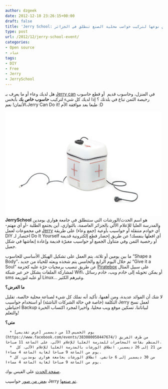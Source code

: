 ```yaml
---
author: dzgeek
date: 2012-12-10 23:26:15+00:00
draft: false
title: 'Jerry School: أول ورشات عمل من نوعها لتركيب حواسب محلية الصنع تنطلق في الجزائر'
type: post
url: /2012/12/jerry-school-event/
categories:
- Open source
- عتاد
tags:
- DIY
- Free
- Jerry
- JerrySchool
---
```


هل لديك وعاء أو ما يعرف بـ [Jerry can](http://en.wikipedia.org/wiki/Jerrycan) في المنزل، وحاسوب قديم  أو قطع حاسوب رخيصة الثمن تباع في بلدتك ؟ إذا لديك كل شيء لتركيب **حاسوب خاص بك** بأبخس الأثمان! نعم،Jerry Can Do it! طبعا بعد موافقة الأم :D

[![](jerrycan_diy.jpg)
](jerrycan_diy.jpg)**JerrySchool** هو اسم الحدث/الورشات التي ستنطلق في جامعة هواري بومدين والمدرسة العليا للإعلام الآلي بالجزائر العاصمة، بالتوازي، أين يجتمع الطلبة -أو أي مهتم- في مجموعات لعمل [Jerry](http://youandjerrycan.kegtux.org/wiki/doku.php?id=start) أي خوادم متنقلة أو حواسيب بأوعية (جمع وعاء) على طريقة DIY اختصار لـ Do It Yourself أي افعلها بنفسك! عن طريق إحضار قطع إلكترونية قديمة أو رخصية الثمن وفي متناول الجميع أو حواسيب مغبرّة قديمة وإعادة إنعاشها في شكل جميل.

ما بين يومين أو ثلاثة، يتم العمل على تشكيل الهيكل الأساسي للحاسوب “Shape a Body”، ثم خلال اليوم الرابع والخامس يتم شحذه وبعثه للحياة من جديد “Give it a Soul” عن طريق تنصيب برمجيات حرّة عليه كحزمة [Piratebox](http://www.youtube.com/watch?feature=player_embedded&v=XeIiFKnKPjE) على سبيل المثال لمشاركة الملفات بشكل حر عبر شبكة Wifi، أو يمكن تحويله إلى خادم ويب، خادم رسائل sms أو علبه لتوزيعة Linux... وغيرهم الكثير.

**ما الغرض؟**

لا شك أن الفوائد عديدة، ومن أهمها، تأكيد أنه نملك كل شيء لصناعة محلية خالصة، تقليل التكلفة (خاصة في حالة الشركات الناشئة) أو استخدام حواسيب Jerry لعمل نسخ احتياطي Backup لبياناتنا، تسكين موقع ويب محليا، وأخيرا لمجرد اكتساب الخبرة والتعلم!

**متى؟**



	  * يوم الخميس 13 من ديسمبر [عرض تقديمي](https://www.facebook.com/events/383080058447674/) من طرف الفريق المنظم بقاعة المحاضرات للمدرسة العليا للإعلام الآلي، على الساعة 11 صباحا.
	  *  من 21 إلى 26 ديسمبر، انطلاق الورشات بالمدرسة العليا للإعلام الآلي، كل يوم من الساعة 9 صباحا لغاية الساعة 4 مساءا.
	  * من 30 ديسمبر إلى 6 جانفي، انطلاق الورشات بجامعة هواري بومدين، كل يوم من الساعة 9 صباحا لغاية الساعة 4 مساءا.

[صفحة الحدث](https://www.facebook.com/events/332618110178358) على الفيس بوك.

[بعض من صور](https://fbcdn-sphotos-b-a.akamaihd.net/hphotos-ak-ash4/430965_10151187664858843_1471661427_n.jpg) حواسيب Jerry [تم صنعها](http://www.flickr.com/photos/jerrydiy/sets/72157629501222130/).

